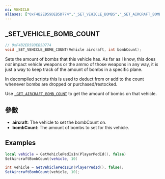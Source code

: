 ```yaml
---
ns: VEHICLE
aliases: ["0xF4B2ED59DEB5D774","_SET_VEHICLE_BOMBS","_SET_AIRCRAFT_BOMB_COUNT"]
---
```

## _SET_VEHICLE_BOMB_COUNT

```c
// 0xF4B2ED59DEB5D774
void _SET_VEHICLE_BOMB_COUNT(Vehicle aircraft, int bombCount);
```

Sets the amount of bombs that this vehicle has. As far as I know, this does _not_ impact vehicle weapons or the ammo of those weapons in any way, it is just a way to keep track of the amount of bombs in a specific plane. 

In decompiled scripts this is used to deduct from or add to the count whenever bombs are dropped or purchased/restocked. 

Use [`_GET_AIRCRAFT_BOMB_COUNT`](#_0xEA12BD130D7569A1) to get the amount of bombs on that vehicle.

## 參數
* **aircraft**: The vehicle to set the bombCount on.
* **bombCount**: The amount of bombs to set for this vehicle.

## Examples
```lua
local vehicle = GetVehiclePedIsIn(PlayerPedId(), false)
SetAircraftBombCount(vehicle, 10)
```

```cs
int vehicle = GetVehiclePedIsIn(PlayerPedId(), false);
SetAircraftBombCount(vehicle, 10);
```